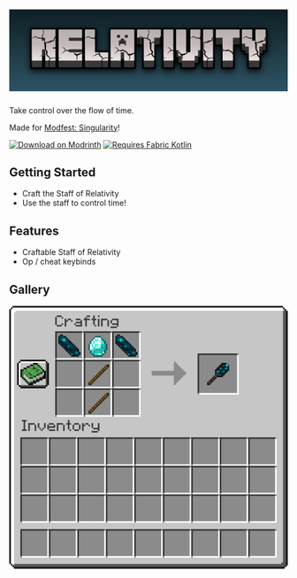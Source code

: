 # ![Relativity](./assets/icons/fitted-anim.png)

Take control over the flow of time.

Made for [Modfest: Singularity](https://modfest.net/)!

[<img alt="Download on Modrinth" height="72" src="https://github.com/modrinth/art/raw/main/Branding/Badge/badge-dark.svg"/>](https://modrinth.com/mod/relativity)
[<img alt="Requires Fabric Kotlin" height="72" src="https://i.imgur.com/c1DH9VL.png"/>](https://modrinth.com/mod/fabric-language-kotlin)

## Getting Started

- Craft the Staff of Relativity
- Use the staff to control time!

## Features

- Craftable Staff of Relativity
- Op / cheat keybinds

## Gallery

![Staff recipe](./assets/screenshots/staff-recipe.png)
